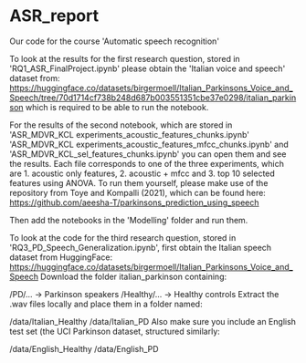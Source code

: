 # ASR_report
Our code for the course 'Automatic speech recognition'

To look at the results for the first research question, stored in 'RQ1_ASR_FinalProject.ipynb' please obtain the 'Italian voice and speech' dataset from: https://huggingface.co/datasets/birgermoell/Italian_Parkinsons_Voice_and_Speech/tree/70d1714cf738b248d687b003551351cbe37e0298/italian_parkinson
which is required to be able to run the notebook.

For the results of the second notebook, which are stored in
'ASR_MDVR_KCL experiments_acoustic_features_chunks.ipynb'
'ASR_MDVR_KCL experiments_acoustic_features_mfcc_chunks.ipynb' and 
'ASR_MDVR_KCL_sel_features_chunks.ipynb' you can open them and see the results. 
Each file corresponds to one of the three experiments, which are 1. acoustic only features, 2. acoustic + mfcc and 3. top 10 selected features using ANOVA. To run them yourself, please make use of the repository from Toye and Kompalli (2021), which can be found here: https://github.com/aeesha-T/parkinsons_prediction_using_speech

Then add the notebooks in the 'Modelling' folder and run them.

To look at the code for the third research question, stored in 'RQ3_PD_Speech_Generalization.ipynb', first  obtain the Italian speech dataset from HuggingFace: https://huggingface.co/datasets/birgermoell/Italian_Parkinsons_Voice_and_Speech
Download the folder italian_parkinson containing:

/PD/... → Parkinson speakers
/Healthy/... → Healthy controls
Extract the .wav files locally and place them in a folder named:

/data/Italian_Healthy
/data/Italian_PD
Also make sure you include an English test set (the UCI Parkinson dataset, structured similarly:

/data/English_Healthy
/data/English_PD
